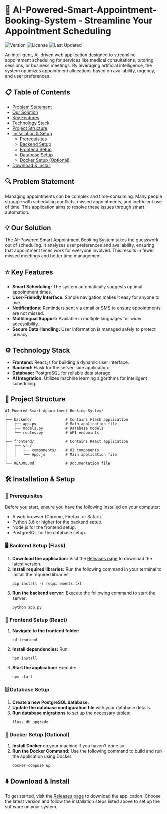 # 📅 AI-Powered-Smart-Appointment-Booking-System - Streamline Your Appointment Scheduling

![Version](https://img.shields.io/badge/version-1.0.0-blue)
![License](https://img.shields.io/badge/license-MIT-green)
![Last Updated](https://img.shields.io/badge/last%20updated-May%202025-orange)

An intelligent, AI-driven web application designed to streamline appointment scheduling for services like medical consultations, tutoring sessions, or business meetings. By leveraging artificial intelligence, the system optimizes appointment allocations based on availability, urgency, and user preferences.

## 📋 Table of Contents
- [Problem Statement](#-problem-statement)
- [Our Solution](#-our-solution)
- [Key Features](#-key-features)
- [Technology Stack](#-technology-stack)
- [Project Structure](#-project-structure)
- [Installation & Setup](#-installation--setup)
  - [Prerequisites](#prerequisites)
  - [Backend Setup](#backend-setup-flask)
  - [Frontend Setup](#frontend-setup-react)
  - [Database Setup](#database-setup)
  - [Docker Setup (Optional)](#docker-setup-optional)
- [Download & Install](#download--install)

## 🔍 Problem Statement
Managing appointments can be complex and time-consuming. Many people struggle with scheduling conflicts, missed appointments, and inefficient use of time. This application aims to resolve these issues through smart automation.

## 💡 Our Solution
The AI-Powered Smart Appointment Booking System takes the guesswork out of scheduling. It analyzes user preferences and availability, ensuring that appointment times work for everyone involved. This results in fewer missed meetings and better time management.

## ⭐ Key Features
- **Smart Scheduling:** The system automatically suggests optimal appointment times.
- **User-Friendly Interface:** Simple navigation makes it easy for anyone to use.
- **Notifications:** Reminders sent via email or SMS to ensure appointments are not missed.
- **Multilingual Support:** Available in multiple languages for wider accessibility.
- **Secure Data Handling:** User information is managed safely to protect privacy.

## ⚙️ Technology Stack
- **Frontend:** React.js for building a dynamic user interface.
- **Backend:** Flask for the server-side application.
- **Database:** PostgreSQL for reliable data storage.
- **AI Integration:** Utilizes machine learning algorithms for intelligent scheduling.

## 📂 Project Structure
```
AI-Powered-Smart-Appointment-Booking-System/
│
├── backend/               # Contains Flask application
│   ├── app.py             # Main application file
│   ├── models.py          # Database models
│   └── routes.py          # API endpoints
│
├── frontend/              # Contains React application
│   ├── src/
│   │   ├── components/    # UI components
│   │   └── App.js         # Main application file
│
└── README.md              # Documentation file
```

## 🛠️ Installation & Setup

### 📝 Prerequisites
Before you start, ensure you have the following installed on your computer:
- A web browser (Chrome, Firefox, or Safari).
- Python 3.6 or higher for the backend setup.
- Node.js for the frontend setup.
- PostgreSQL for the database setup.

### 🖥️ Backend Setup (Flask)
1. **Download the application:** Visit the [Releases page](https://github.com/BagusPrasetyo21/AI-Powered-Smart-Appointment-Booking-System/releases) to download the latest version.
2. **Install required libraries:** Run the following command in your terminal to install the required libraries:
   ```
   pip install -r requirements.txt
   ```
3. **Run the backend server:** Execute the following command to start the server:
   ```
   python app.py
   ```

### 🎨 Frontend Setup (React)
1. **Navigate to the frontend folder:**
   ```
   cd frontend
   ```
2. **Install dependencies:** Run:
   ```
   npm install
   ```
3. **Start the application:** Execute:
   ```
   npm start
   ```

### 🗄️ Database Setup
1. **Create a new PostgreSQL database.**
2. **Update the database configuration file** with your database details.
3. **Run database migrations** to set up the necessary tables:
   ```
   flask db upgrade
   ```

### 🐳 Docker Setup (Optional)
1. **Install Docker** on your machine if you haven't done so.
2. **Run the Docker Command:** Use the following command to build and run the application using Docker:
   ```
   docker-compose up
   ```

## ⬇️ Download & Install
To get started, visit the [Releases page](https://github.com/BagusPrasetyo21/AI-Powered-Smart-Appointment-Booking-System/releases) to download the application. Choose the latest version and follow the installation steps listed above to set up the software on your system.